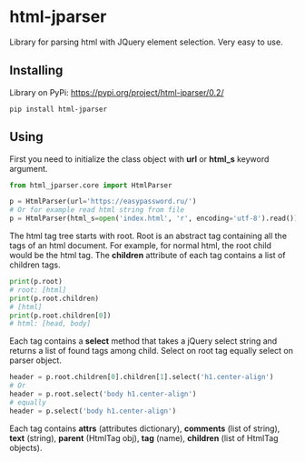 # html-jparser
Library for parsing html with JQuery element selection. Very easy to use.

## Installing
Library on PyPi: https://pypi.org/project/html-jparser/0.2/
```
pip install html-jparser
```

## Using
First you need to initialize the class object with __url__ or __html_s__ keyword argument.
```python
from html_jparser.core import HtmlParser

p = HtmlParser(url='https://easypassword.ru/')
# Or for example read html string from file
p = HtmlParser(html_s=open('index.html', 'r', encoding='utf-8').read())
```

The html tag tree starts with root. Root is an abstract tag containing all the tags of an html document. For example, for normal html, the root child would be the html tag. The __children__ attribute of each tag contains a list of children tags.
```python
print(p.root)
# root: [html]
print(p.root.children)
# [html]
print(p.root.children[0])
# html: [head, body]
```
Each tag contains a __select__ method that takes a jQuery select string and returns a list of found tags among child. Select on root tag equally select on parser object.
```python
header = p.root.children[0].children[1].select('h1.center-align')
# Or
header = p.root.select('body h1.center-align')
# equally
header = p.select('body h1.center-align')
```
Each tag contains __attrs__ (attributes dictionary), __comments__ (list of string), __text__ (string), __parent__ (HtmlTag obj), __tag__ (name), __children__ (list of HtmlTag objects).
